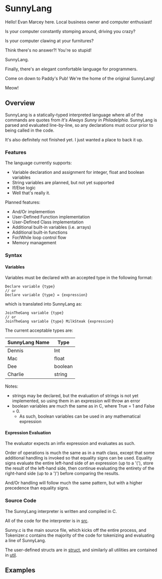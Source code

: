 # SunnyLang

Hello! Evan Marcey here. Local business owner and computer enthusiast!

Is your computer constantly stomping around, driving you crazy?

Is your computer clawing at your furnitures?

Think there's no answer?! You're so stupid!

SunnyLang.

Finally, there's an elegant comfortable language for programmers.

Come on down to Paddy's Pub! We're the home of the original SunnyLang!

Meow!

## Overview

SunnyLang is a statically-typed interpreted language where all of the commands are quotes from _It's Always Sunny in Philadelphia._ SunnyLang is parsed and evaluated line-by-line, so any declarations must occur prior to being called in the code.

It's also definitely not finished yet. I just wanted a place to back it up.

### Features
The language currently supports:
 - Variable declaration and assignment for integer, float and boolean variables
  - String variables are planned, but not yet supported
 - If/Else logic
 - Well that's really it.
 
Planned features:
  - And/Or implemention
  - User-Defined Function implementation
  - User-Defined Class implementation
  - Additional built-in variables (i.e. arrays)
  - Additional built-in functions
  - For/While loop control flow
  - Memory management
  
### Syntax

#### Variables

Variables must be declared with an accepted type in the following format:

```
Declare variable {type}
// or
Declare variable {type} = {expression}
```
which is translated into SunnyLang as:

```
JoinTheGang variable {type}
// or
JoinTheGang variable {type} MilkSteak {expression}
```

The current acceptable types are:

SunnyLang Name | Type
--- | ---
Dennis | Int
Mac | float
Dee | boolean
Charlie | string

Notes:
 - strings may be declared, but the evaluation of strings is not yet implemented, so using them in an expression will throw an error
 - boolean variables are much the same as in C, where True = 1 and False = 0. 
    - As such, boolean variables can be used in any mathematical expression

#### Expression Evaluation

The evaluator expects an infix expression and evaluates as such. 

Order of operations is much the same as in a math class, except that some additional handling is invoked so that equality signs can be used. Equality signs evaluate the entire left-hand side of an expression (up to a '('), store the result of the left-hand side, then continue evaluating the entirety of the right-hand side (up to a ')') before comparing the results.

And/Or handling will follow much the same pattern, but with a higher precedence than equality signs.
  
### Source Code

The SunnyLang interpreter is written and compiled in C.

All of the code for the interpreter is in [src](https://github.com/evanmarcey/SunnyLang/tree/master/src).

Sunny.c is the main source file, which kicks off the entire process, and Tokenizer.c contains the majority of the code for tokenizing and evaluating a line of SunnyLang.

The user-defined structs are in [struct](https://github.com/evanmarcey/SunnyLang/tree/master/src/struct), and similarly all utilities are contained in [util](https://github.com/evanmarcey/SunnyLang/tree/master/src/utils).

## Examples
